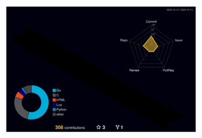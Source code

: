 <!-- ## Hi there 👋

**greg-zamza/greg-zamza** is a ✨ _special_ ✨ repository because its `README.md` (this file) appears on your GitHub profile.

Here are some ideas to get you started:

- 🔭 I’m currently working on ...
- 🌱 I’m currently learning ...
- 👯 I’m looking to collaborate on ...
- 🤔 I’m looking for help with ...
- 💬 Ask me about ...
- 📫 How to reach me: ...
- 😄 Pronouns: ...
- ⚡ Fun fact: ...
-->
<!-- ![](./profile-3d-contrib/profile-green-animate.svg)
![](./profile-3d-contrib/profile-night-green.svg) -->
![](./profile-3d-contrib/profile-night-rainbow.svg)
